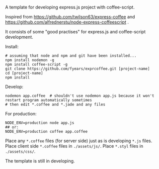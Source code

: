A template for developing express.js project with coffee-script.

Inspired from https://github.com/twilson63/express-coffee and https://github.com/alfrednerstu/node-express-coffeescript .

It consists of some "good practises" for express.js and coffee-script development.

Install:

```
# assuming that node and npm and git have been installed...
npm install nodemon -g
npm install coffee-script -g
git clone https://github.com/fyears/exprcoffee.git [project-name]
cd [project-name]
npm install
```

Develop:

```
nodemon app.coffee  # shouldn't use nodemon app.js because it won't restart program automatically sometimes
# then edit *.coffee and *.jade and any files
```

For production:

```
NODE_ENV=production node app.js
## or:
NODE_ENV=production coffee app.coffee
```

Place any `*.coffee` files (for server side) just as is developing `*.js` files. Place client side `*.coffee` files in `./assets/js/`. Place `*.styl` files in `./assets/css/`.

The template is still in developing.
